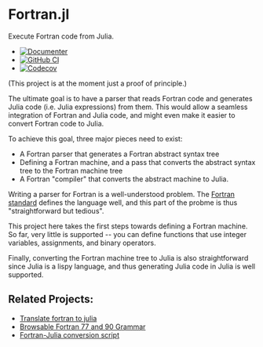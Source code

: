 # Fortran.jl

Execute Fortran code from Julia.

* [![Documenter](https://img.shields.io/badge/docs-dev-blue.svg)](https://eschnett.github.io/Fortran.jl/dev)
* [![GitHub
  CI](https://github.com/eschnett/Fortran.jl/workflows/CI/badge.svg)](https://github.com/eschnett/Fortran.jl/actions)
* [![Codecov](https://codecov.io/gh/eschnett/Fortran.jl/branch/main/graph/badge.svg)](https://codecov.io/gh/eschnett/Fortran.jl)

(This project is at the moment just a proof of principle.)

The ultimate goal is to have a parser that reads Fortran code and
generates Julia code (i.e. Julia expressions) from them. This would
allow a seamless integration of Fortran and Julia code, and might even
make it easier to convert Fortran code to Julia.

To achieve this goal, three major pieces need to exist:
- A Fortran parser that generates a Fortran abstract syntax tree
- Defining a Fortran machine, and a pass that converts the abstract
  syntax tree to the Fortran machine tree
- A Fortran "compiler" that converts the abstract machine to Julia.

Writing a parser for Fortran is a well-understood problem. The
[Fortran standard](https://wg5-fortran.org) defines the language well,
and this part of the probme is thus "straightforward but tedious".

This project here takes the first steps towards defining a Fortran
machine. So far, very little is supported -- you can define functions
that use integer variables, assignments, and binary operators.

Finally, converting the Fortran machine tree to Julia is also
straightforward since Julia is a lispy language, and thus generating
Julia code in Julia is well supported.

## Related Projects:

- [Translate fortran to julia](https://discourse.julialang.org/t/translate-fortran-to-julia/23624)
- [Browsable Fortran 77 and 90 Grammar](http://slebok.github.io/zoo/fortran/f90/waite-cordy/extracted/index.html)
- [Fortran-Julia conversion script](https://gist.github.com/rafaqz/fede683a3e853f36c9b367471fde2f56)

